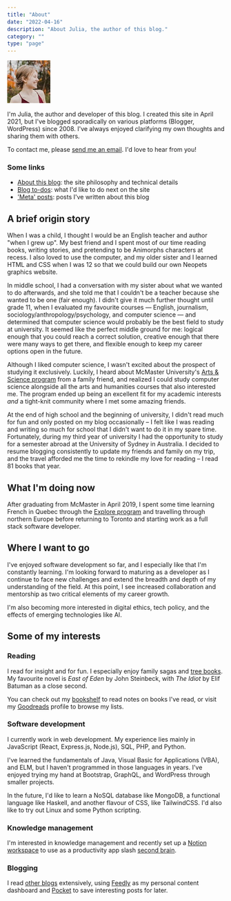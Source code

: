 ```yaml
---
title: "About"
date: "2022-04-16"
description: "About Julia, the author of this blog."
category: ""
type: "page"
---
```


<div class="me"><img src="../images/julia_small.jpg" alt="Photo of me"></div>

I'm Julia, the author and developer of this blog. I created this site in April 2021, but I've blogged sporadically on various platforms (Blogger, WordPress) since 2008. I've always enjoyed clarifying my own thoughts and sharing them with others.

To contact me, please [send me an email](mailto:hello@juliariec.com). I'd love to hear from you!

### Some links

- [About this blog](/about-this-blog/): the site philosophy and technical details
- [Blog to-dos](/blog-to-dos/): what I'd like to do next on the site
- ['Meta' posts](/categories/meta/): posts I've written about this blog

## A brief origin story

When I was a child, I thought I would be an English teacher and author "when I grew up". My best friend and I spent most of our time reading books, writing stories, and pretending to be Animorphs characters at recess. I also loved to use the computer, and my older sister and I learned HTML and CSS when I was 12 so that we could build our own Neopets graphics website.

In middle school, I had a conversation with my sister about what we wanted to do afterwards, and she told me that I couldn't be a teacher because she wanted to be one (fair enough). I didn't give it much further thought until grade 11, when I evaluated my favourite courses — English, journalism, sociology/anthropology/psychology, and computer science — and determined that computer science would probably be the best field to study at university. It seemed like the perfect middle ground for me: logical enough that you could reach a correct solution, creative enough that there were many ways to get there, and flexible enough to keep my career options open in the future.

Although I liked computer science, I wasn't excited about the prospect of studying it exclusively. Luckily, I heard about McMaster University's [Arts & Science program](https://artsci.mcmaster.ca/) from a family friend, and realized I could study computer science alongside all the arts and humanities courses that also interested me. The program ended up being an excellent fit for my academic interests _and_ a tight-knit community where I met some amazing friends.

At the end of high school and the beginning of university, I didn't read much for fun and only posted on my blog occasionally &ndash; I felt like I was reading and writing so much for school that I didn't want to do it in my spare time. Fortunately, during my third year of university I had the opportunity to study for a semester abroad at the University of Sydney in Australia. I decided to resume blogging consistently to update my friends and family on my trip, and the travel afforded me the time to rekindle my love for reading &ndash; I read 81 books that year.

## What I'm doing now

After graduating from McMaster in April 2019, I spent some time learning French in Quebec through the [Explore program](https://www.canada.ca/en/canadian-heritage/services/funding/explore.html) and travelling through northern Europe before returning to Toronto and starting work as a full stack software developer.

## Where I want to go

I've enjoyed software development so far, and I especially like that I'm constantly learning. I'm looking forward to maturing as a developer as I continue to face new challenges and extend the breadth and depth of my understanding of the field. At this point, I see increased collaboration and mentorship as two critical elements of my career growth.

I'm also becoming more interested in digital ethics, tech policy, and the effects of emerging technologies like AI.

## Some of my interests

### Reading

I read for insight and for fun. I especially enjoy family sagas and [tree books](https://commoncog.com/blog/the-3-kinds-of-non-fiction-book/). My favourite novel is _East of Eden_ by John Steinbeck, with _The Idiot_ by Elif Batuman as a close second.

You can check out my [bookshelf](https://www.juliariec.com/bookshelf/) to read notes on books I've read, or visit my [Goodreads](https://goodreads.com/juliariec) profile to browse my lists.

### Software development

I currently work in web development. My experience lies mainly in JavaScript (React, Express.js, Node.js), SQL, PHP, and Python.

I've learned the fundamentals of Java, Visual Basic for Applications (VBA), and ELM, but I haven't programmed in those languages in years. I've enjoyed trying my hand at Bootstrap, GraphQL, and WordPress through smaller projects.

In the future, I'd like to learn a NoSQL database like MongoDB, a functional language like Haskell, and another flavour of CSS, like TailwindCSS. I'd also like to try out Linux and some Python scripting.

### Knowledge management

I'm interested in knowledge management and recently set up a [Notion workspace](https://www.juliariec.com/blog/my-notion-system/) to use as a productivity app slash [second brain](https://fortelabs.co/blog/basboverview/).

### Blogging

I read [other blogs](/blog/blogroll/) extensively, using [Feedly](https://feedly.com/) as my personal content dashboard and [Pocket](https://getpocket.com/) to save interesting posts for later.
